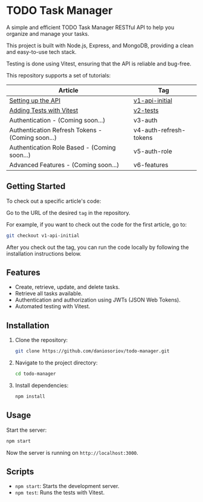 # TODO Task Manager

A simple and efficient TODO Task Manager RESTful API to help you organize and manage your tasks.

This project is built with Node.js, Express, and MongoDB, providing a clean and easy-to-use tech stack.

Testing is done using Vitest, ensuring that the API is reliable and bug-free.

This repository supports a set of tutorials:

| Article                                                                                         | Tag                                                                                       |
|-------------------------------------------------------------------------------------------------|-------------------------------------------------------------------------------------------|
| [Setting up the API](https://danioshi.substack.com/p/build-your-first-restful-api-with?r=i9w8u) | [v1-api-initial](https://github.com/daniosoriov/todo-manager/releases/tag/v1-api-initial) |
| [Adding Tests with Vitest](https://danioshi.substack.com/p/how-to-test-your-nodejs-restful-api) | [v2-tests](https://github.com/daniosoriov/todo-manager/releases/tag/v2-tests)             |
| Authentication - (Coming soon...)                                                               | v3-auth                                                                                   |
| Authentication Refresh Tokens - (Coming soon...)                                                | v4-auth-refresh-tokens                                                                    |
| Authentication Role Based - (Coming soon...)                                                    | v5-auth-role                                                                              |
| Advanced Features - (Coming soon...)                                                            | v6-features                                                                               |

## Getting Started

To check out a specific article's code:

Go to the URL of the desired `tag` in the repository.

For example, if you want to check out the code for the first article, go to:

```bash
git checkout v1-api-initial
```

After you check out the tag, you can run the code locally by following the installation instructions below.

## Features

- Create, retrieve, update, and delete tasks.
- Retrieve all tasks available.
- Authentication and authorization using JWTs (JSON Web Tokens).
- Automated testing with Vitest.

## Installation

1. Clone the repository:
   ```bash
   git clone https://github.com/daniosoriov/todo-manager.git
   ```
2. Navigate to the project directory:
   ```bash
   cd todo-manager
   ```
3. Install dependencies:
   ```bash
   npm install
   ```

## Usage

Start the server:

```bash
npm start
```

Now the server is running on `http://localhost:3000`.

## Scripts

- `npm start`: Starts the development server.
- `npm test`: Runs the tests with Vitest.
